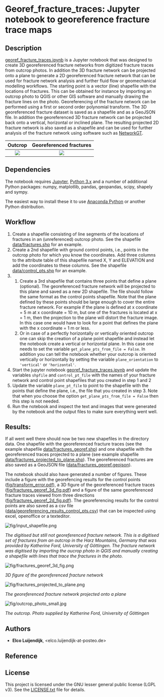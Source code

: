 # Georef_fracture_traces: Jupyter notebook to georeference fracture trace maps

## Description
[georef_fracture_traces.ipynb](georef_fracture_traces.ipynb) is a Jupyter notebook that was designed to create 3D georeferenced fracture networks from digitized fracture traces from outcrop photos. In addition the 3D fracture network can be projected onto a plane to generate a 2D georeferenced fracture network that can be used for fracture network analysis and further fluid flow or geomechanical modelling workflows. The starting point is a vector (line) shapefile with the locations of fractures. This can be obtained for instance by importing an outcrop photo to QGIS or other GIS software and manually drawing the fracture lines on the photo. Georeferencing of the fracture network can be performed using a first or second order polynomial transform. The 3D georeferenced fracture dataset is saved as a shapefile and as a GeoJSON file. In addition the georeferenced 3D fracture network can be projected back onto a vertical, horizontal or inclined plane. The resulting projected 2D fracture network is also saved as a shapefile and can be used for further analysis of the fracture network using software such as [NetworkGT](https://github.com/BjornNyberg/NetworkGT). 


Outcrop                           |  Georeferenced fractures
:--------------------------------:|:-------------------------------------:
![](fig/outcrop_photo_small.jpg)  |  ![](fig/fractures_georef_3d_fig.png)


## Dependencies

The notebook requires [Jupyter](https://jupyter.org/), [Python 3.x](https://www.python.org/) and a number of additional Python packages: numpy, matplotlib, pandas, geopandas, scipy, shapely and sympy.

The easiest way to install these it to use [Anaconda Python](https://www.anaconda.com/products/individual) or another Python distribution.


## Workflow

1. Create a shapefile consisting of line segments of the locations of fractures in an (unreferenced) outcrop photo. See the shapefile [data/fractures.shp](data/fractures.shp) for an example.
2. Create a 2nd shapefile with ground control points, i.e., points in the outcrop photo for which you know the coordinates. Add three columns to the attribute table of this shapefile named X, Y and ELEVATION and add the coordinates to these columns. See the shapefile [data/control_pts.shp](data/control_pts.shp) for an example.
3. 
    1. Create a 3rd shapefile that contains three points that define a plane (optional). The georeferenced fracture network will be projected to this plane and saved as a new 2D shapefile. The file should follow the same format as the control points shapefile. Note that the plane defined by these points should be large enough to cover the entire fracture network. For example if the plane is defined at x coordinate = 5 m at x coordinate = 10 m, but one of the fractures is located at x = 1 m, then the projection to the plane will distort the fracture image. In this case one would have to look for a point that defines the plane with the x coordinate = 1 m or less.
    2. Or in case of a perfectly horizontally or vertically oriented outcrop one can skip the creation of a plane point shapefile and instead let the notebook create a vertical or horizontal plane. In this case one needs to set the variable ``get_plane_pts_from_file = False``. In addition you can tell the notebook whether your outcrop is oriented vertically or horizontally by setting the variable ``plane_orientation`` to ``'vertical'`` or ``'horizontal'``.
4. Start the jupyter notebook [georef_fracture_traces.ipynb](georef_fracture_traces.ipynb) and update the variables ``shpfile`` and ``control_pt_file`` with the names of your fracture network and control point shapefiles that you created in step 1 and 2
5. Update the variable ``plane_pt_file`` to point to the shapefile with the points that define the plane, i.e., the file that you created in step 3. Note that when you choose the option ``get_plane_pts_from_file = False`` then this step is not needed.
6. Run the notebook and inspect the text and images that were generated by the notebook and the output files to make sure everything went well.

## Results:

If all went well there should now be two new shapefiles in the directory data. One shapefile with the georeferenced fracture traces (see the example shapefile [data/fractures_georef.shp](data/fractures_georef.shp)) and one shapefile with the georeferenced traces projected to a plane (see example shapefile [data/fractures_projected_to_plane.shp](data/fractures_projected_to_plane.shp)). The georeferenced fractures are also saved as a GeoJSON file ([data/fractures_georef.geojson](data/fractures_georef.geojson)).

The notebook should also have generated a number of figures. These include a figure with the georefencing results for the control points ([fig/transform_error.pdf](fig/transform_error.pdf)), a 3D figure of the georeferenced fracture traces ([fig/fractures_georef_3d_fig.pdf](fig/fractures_georef_3d_fig.pdf)) and a figure of the same georeferenced fracture traces viewed from three directions ([fig/fractures_georef_2d_fig.pdf](fig/fractures_georef_2d_fig.pdf)). The georeferencing results for the control points are also saved as a csv file ([data/georeferencing_results_control_pts.csv](data/georeferencing_results_control_pts.csv)) that can be inspected using excel, openoffice or a texteditor.


![fig/input_shapefile.png](fig/input_shapefile.png)

*The digitised but still not georeferenced fracture network. This is a digitised set of fractures from an outcrop in the Harz Mountains, Germany that was provided by Katherine Ford, University of Göttingen. The fracture network was digitised by importing the oucrop photo in QGIS and manually creating a shapefile with lines that trace the fractures in the photo.*

![fig/fractures_georef_3d_fig.png](fig/fractures_georef_3d_fig.png)

*3D figure of the georeferenced fracture network*

![fig/fractures_projected_to_plane.png](fig/fractures_projected_to_plane.png)

*The georeferenced fracture network projected onto a plane*


![fig/outcrop_photo_small.jpg](fig/outcrop_photo_small.jpg)

*The outcrop. Photo supplied by Katherine Ford, University of Göttingen*


## Authors
* **Elco Luijendijk**, <elco.luijendijk-at-posteo.de>


## Reference


## License
This project is licensed under the GNU lesser general public license (LGPL v3). See the [LICENSE.txt](LICENSE.txt) file for details.

